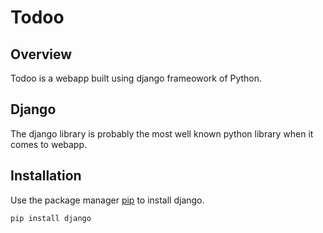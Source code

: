 # Todoo 


## Overview
Todoo is a webapp built using django frameowork of Python.


##  Django
The django library is probably the most well known python library when it comes to webapp.

## Installation
Use the package manager [pip](https://pip.pypa.io/en/stable/) to install django.
```powershell
pip install django
```

